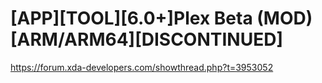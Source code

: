 # [APP][TOOL][6.0+]Plex Beta (MOD)[ARM/ARM64][DISCONTINUED]
https://forum.xda-developers.com/showthread.php?t=3953052
